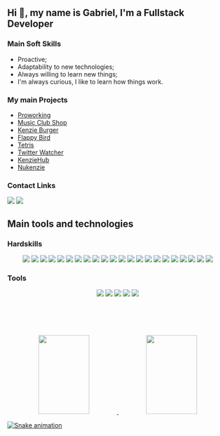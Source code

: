 ## Hi 👋, my name is Gabriel, I'm a Fullstack Developer 
<!--
**gabrielrochasouza/gabrielrochasouza** is a ✨ _special_ ✨ repository because its `README.md` (this file) appears on your GitHub profile.

Here are some ideas to get you started:
-->
### Main Soft Skills

- Proactive;
- Adaptability to new technologies;
- Always willing to learn new things;
- I'm always curious, I like to learn how things work.


### My main Projects

<ul>
  <li> <a href="https://github.com/gabrielrochasouza/Proworking-capstone">Proworking</a> </li>
  <li> <a href="https://github.com/gabrielrochasouza/capstone-m4-api-music-club-shop">Music Club Shop</a> </li>
  <li> <a href="https://github.com/gabrielrochasouza/hamburgueria">Kenzie Burger</a> </li>
  <li> <a href="https://github.com/gabrielrochasouza/flappy-bird-js/">Flappy Bird</a> </li>
  <li> <a href="https://github.com/gabrielrochasouza/TetrisJs">Tetris</a> </li>
  <li> <a href="https://github.com/gabrielrochasouza/twitter-watcher">Twitter Watcher</a> </li>
  <li> <a href="https://github.com/gabrielrochasouza/Kenziehub">KenzieHub</a> </li>
  <li> <a href="https://github.com/gabrielrochasouza/Nu-Kenzie">Nukenzie</a> </li>
</ul>


### Contact Links

<a href="https://www.linkedin.com/in/gabriel-da-rocha-de-souza/" target="_blank"><img src="https://img.shields.io/badge/-LinkedIn-%230077B5?style=for-the-badge&logo=linkedin&logoColor=white" target="_blank"></a>
<a href = "mailto:grsouza@id.uff.br" target="_blank"><img src="https://img.shields.io/badge/Gmail-D14836?style=for-the-badge&logo=gmail&logoColor=white" target="_blank"></a>


## Main tools and technologies

### Hardskills

<div align="center">
  <img src="https://img.shields.io/badge/-git-F05032?logo=git&logoColor=white&style=for-the-badge" />	
  <img src="https://img.shields.io/badge/-html-E34F26?logo=html5&logoColor=white&style=for-the-badge" />
  <img src="https://img.shields.io/badge/-css-1572B6?logo=css3&logoColor=white&style=for-the-badge" />
  <img src="https://img.shields.io/badge/-javascript-F7DF1E?logo=javascript&logoColor=white&style=for-the-badge" />
  <img src="https://img.shields.io/badge/-reactjs-61DAFB?logo=react&logoColor=white&style=for-the-badge" />
  <img src="https://img.shields.io/badge/-next.js-000000?logo=next.js&logoColor=white&style=for-the-badge" />
  <img src="https://img.shields.io/badge/-typescrypt-3178C6?logo=typescript&logoColor=white&style=for-the-badge" />
  <img src="https://img.shields.io/badge/-styled components-DB7093?logo=styled-components&logoColor=white&style=for-the-badge" />
  <img src="https://img.shields.io/badge/-nodejs-339933?logo=node.js&logoColor=white&style=for-the-badge" />
  <img src="https://img.shields.io/badge/-express-000000?logo=express&logoColor=white&style=for-the-badge" />
  <img src="https://img.shields.io/badge/-jwt-000000?logo=JSON Web Tokens&logoColor=white&style=for-the-badge" />
  <img src="https://img.shields.io/badge/-typeorm-FE0902?logo=typescript&logoColor=white&style=for-the-badge" />
  <img src="https://img.shields.io/badge/-jest-C21325?logo=jest&logoColor=white&style=for-the-badge" />
  <img src="https://img.shields.io/badge/-postgresql-4169E1?logo=postgresql&logoColor=white&style=for-the-badge" />
  <img src="https://img.shields.io/badge/-docker-2496ED?logo=docker&logoColor=white&style=for-the-badge" />
  <img src="https://img.shields.io/badge/-vercel-000000?logo=vercel&logoColor=white&style=for-the-badge" />
  <img src="https://img.shields.io/badge/-heroku-430098?logo=heroku&logoColor=white&style=for-the-badge" />
  <img src="https://img.shields.io/badge/-npm-CB3837?logo=npm&logoColor=white&style=for-the-badge" />
  <img src="https://img.shields.io/badge/-yarn-2C8EBB?logo=yarn&logoColor=white&style=for-the-badge" />
  <img src="https://img.shields.io/badge/-python-3776AB?logo=python&logoColor=white&style=for-the-badge" />
  <img src="https://img.shields.io/badge/-django-092E20?logo=django&logoColor=white&style=for-the-badge" />
  <img src="https://img.shields.io/badge/-angular-092E20?logo=angular&logoColor=white&style=for-the-badge" />
</div>


### Tools

<div align="center">
  <img src="https://img.shields.io/badge/-vscode-007ACC?logo=Visual Studio Code&logoColor=white&style=for-the-badge" />
  <img src="https://img.shields.io/badge/-notion-000000?logo=notion&logoColor=white&style=for-the-badge" />
  <img src="https://img.shields.io/badge/-figma-F24E1E?logo=figma&logoColor=white&style=for-the-badge" />
  <img src="https://img.shields.io/badge/-insomnia-4000BF?logo=insomnia&logoColor=white&style=for-the-badge" />
  <img src="https://img.shields.io/badge/-trello-0052CC?logo=trello&logoColor=white&style=for-the-badge" />
</div>

<br>
<br>
<br>
<br>
<br>
<!--
- ⚡ Fun fact: ...
-->
<div align="center">
  <a href="https://github.com/gabrielrochasouza">
  <img width='48%' height="180em" src="https://github-readme-stats.vercel.app/api?username=gabrielrochasouza&show_icons=true&include_all_commits=true&count_private=true"/>
  <img  width='48%' height="180em" src="https://github-readme-stats.vercel.app/api/top-langs/?username=gabrielrochasouza&layout=compact&langs_count=7"/>
</div>
  
  ![Snake animation](https://github.com/gabrielrochasouza/gabrielrochasouza/blob/output/github-contribution-grid-snake.svg)
